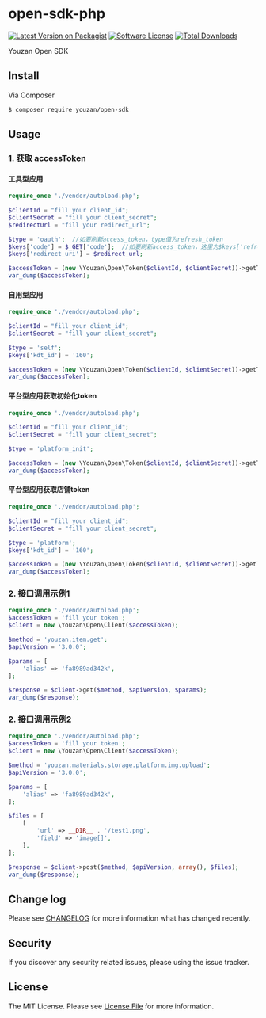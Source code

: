 # open-sdk-php

[![Latest Version on Packagist][ico-version]][link-packagist]
[![Software License][ico-license]](LICENSE.md)
[![Total Downloads][ico-downloads]][link-downloads]

Youzan Open SDK


## Install

Via Composer

``` bash
$ composer require youzan/open-sdk
```


## Usage

### 1. 获取 accessToken

#### 工具型应用
``` php
require_once './vendor/autoload.php';

$clientId = "fill your client_id";
$clientSecret = "fill your client_secret";
$redirectUrl = "fill your redirect_url";

$type = 'oauth';  //如要刷新access_token，type值为refresh_token
$keys['code'] = $_GET['code'];  //如要刷新access_token，这里为$keys['refresh_token']
$keys['redirect_uri'] = $redirect_url;

$accessToken = (new \Youzan\Open\Token($clientId, $clientSecret))->getToken($type, $keys);
var_dump($accessToken);
```

#### 自用型应用
``` php
require_once './vendor/autoload.php';

$clientId = "fill your client_id";
$clientSecret = "fill your client_secret";

$type = 'self';
$keys['kdt_id'] = '160';

$accessToken = (new \Youzan\Open\Token($clientId, $clientSecret))->getToken($type, $keys);
var_dump($accessToken);
```

#### 平台型应用获取初始化token
``` php
require_once './vendor/autoload.php';

$clientId = "fill your client_id";
$clientSecret = "fill your client_secret";

$type = 'platform_init';

$accessToken = (new \Youzan\Open\Token($clientId, $clientSecret))->getToken($type);
var_dump($accessToken);
```

#### 平台型应用获取店铺token
``` php
require_once './vendor/autoload.php';

$clientId = "fill your client_id";
$clientSecret = "fill your client_secret";

$type = 'platform';
$keys['kdt_id'] = '160';

$accessToken = (new \Youzan\Open\Token($clientId, $clientSecret))->getToken($type, $keys);
var_dump($accessToken);
```

### 2. 接口调用示例1
``` php
require_once './vendor/autoload.php';
$accessToken = 'fill your token';
$client = new \Youzan\Open\Client($accessToken);

$method = 'youzan.item.get';
$apiVersion = '3.0.0';

$params = [
    'alias' => 'fa8989ad342k',
];

$response = $client->get($method, $apiVersion, $params);
var_dump($response);
```

### 2. 接口调用示例2
``` php
require_once './vendor/autoload.php';
$accessToken = 'fill your token';
$client = new \Youzan\Open\Client($accessToken);

$method = 'youzan.materials.storage.platform.img.upload';
$apiVersion = '3.0.0';

$params = [
    'alias' => 'fa8989ad342k',
];

$files = [
    [
        'url' => __DIR__ . '/test1.png',
        'field' => 'image[]',
    ],
];

$response = $client->post($method, $apiVersion, array(), $files);
var_dump($response);
```

## Change log

Please see [CHANGELOG](CHANGELOG.md) for more information what has changed recently.


## Security

If you discover any security related issues, please using the issue tracker.


## License

The MIT License. Please see [License File](LICENSE.md) for more information.

[ico-version]: https://img.shields.io/packagist/v/youzan/open-sdk.svg?style=flat-square
[ico-license]: https://img.shields.io/badge/license-MIT-brightgreen.svg?style=flat-square
[ico-downloads]: https://img.shields.io/packagist/dt/youzan/open-sdk.svg?style=flat-square

[link-packagist]: https://packagist.org/packages/youzan/open-sdk
[link-downloads]: https://packagist.org/packages/youzan/open-sdk